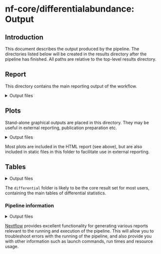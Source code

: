 # nf-core/differentialabundance: Output

## Introduction

This document describes the output produced by the pipeline. The directories listed below will be created in the results directory after the pipeline has finished. All paths are relative to the top-level results directory.

## Report

This directory contains the main reporting output of the workflow.

<details markdown="1">
<summary>Output files</summary>

- `report/`
  - `*.html`: an HTML report file named according to the value of `params.study_name`, containing graphical and tabular summary results for the workflow run.

</details>

## Plots

Stand-alone graphical outputs are placed in this directory. They may be useful in external reporting, publication preparation etc.

<details markdown="1">
<summary>Output files</summary>

- `plots/`
  - `qc/`: Directory containing quality control plots from initial processing e.g. DESeq2
    - `*.png`
  - `exploratory/`: Directory containing standalone plots from exploratory analysis. Plots are stored in directories named for the main coloring variable used.
    - `[coloring variable]/png/boxplot.png`: Boxplot visualisation of abundance distributions
    - `[coloring variable]/png/density.png`: Density visualisation of abundance distributions
    - `[coloring variable]/png/pca2d.png`: 2-dimensional PCA plot
    - `[coloring variable]/png/pca3d.png`: 3-dimensional PCA plot
    - `[coloring variable]/png/sample_dendrogram.png`: A sample clustering dendrogram
    - `[coloring variable]/png/mad_correlation.png`: Outlier prediction plots using median absolute deviation (MAD)
  - `differential/`: Directory containing standalone plots from differential analysis. Plots are stored in directories named for the associated contrast.
    - `[contrast]/png/volcano.png`: Volcano plots of -log(10) p value agains log(2) fold changes
  - `gsea/`: Directory containing graphical outputs from GSEA (where enabled). Plots are stored in directories named for the associated contrast.
    - `[contrast]/png/[gsea_plot_type].png`

</details>

Most plots are included in the HTML report (see above), but are also included in static files in this folder to facilitate use in external reporting.

## Tables

<details markdown="1">
<summary>Output files</summary>

- `tables/`
  - `annotation1/`: Directory containing annotation matrices generated in the course of analysis
    - `[array platform].annotation.tsv`: Annotations derived from an array platform
    - `[GTF name].anno.tsv`: Species wise annotations derived from a GTF in RNA-seq analysis
  - `processed_abundance/`: Directory containing processed abundance values from initial processing from e.g. DESeq2 or Affy:
    - `[contrast_name].normalised_counts.tsv`: Normalised counts table (DESeq2)
    - `[contrast_name].vst.tsv`: Normalised counts table with a variance-stabilising transform (DESeq2)
    - `raw.matrix.tsv`: RMA background corrected matrix (Affy)
    - `normalised.matrix.tsv`: RMA background corrected and normalised intensities matrix (Affy)
  - `differential/`: Directory containing tables of differential statistics reported by differential modules such as DESeq2
    - `[contrast_name].deseq2.results.tsv`: Results of DESeq2 differential analyis (RNA-seq)
    - `OR [contrast_name].limma.results.tsv`: Results of Limma differential analyis (Affymetrix arrays)
  - `gsea/`: Directory containing tables of differential gene set analyis from GSEA (where enabled)
    - `[contrast]/[contrast].gsea_report_for_[condition].tsv`: A GSEA report table for each side of each contrast

</details>

The `differential` folder is likely to be the core result set for most users, containing the main tables of differential statistics.

### Pipeline information

<details markdown="1">
<summary>Output files</summary>

- `pipeline_info/`
  - Reports generated by Nextflow: `execution_report.html`, `execution_timeline.html`, `execution_trace.txt` and `pipeline_dag.dot`/`pipeline_dag.svg`.
  - Reports generated by the pipeline: `pipeline_report.html`, `pipeline_report.txt` and `software_versions.yml`. The `pipeline_report*` files will only be present if the `--email` / `--email_on_fail` parameter's are used when running the pipeline.
  - Reformatted samplesheet files used as input to the pipeline: `samplesheet.valid.csv`.

</details>

[Nextflow](https://www.nextflow.io/docs/latest/tracing.html) provides excellent functionality for generating various reports relevant to the running and execution of the pipeline. This will allow you to troubleshoot errors with the running of the pipeline, and also provide you with other information such as launch commands, run times and resource usage.
